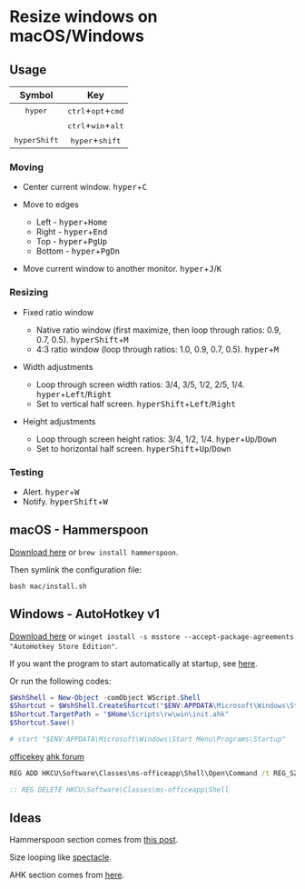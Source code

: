 # Resize windows on macOS/Windows

## Usage

|        Symbol         |                       Key                        |
|:---------------------:|:------------------------------------------------:|
|   <kbd>hyper</kbd>    | <kbd>ctrl</kbd>+<kbd>opt</kbd>+<kbd>cmd</kbd> |
|                       | <kbd>ctrl</kbd>+<kbd>win</kbd>+<kbd>alt</kbd> |
| <kbd>hyperShift</kbd> |       <kbd>hyper</kbd>+<kbd>shift</kbd>        |

### Moving

* Center current window. <kbd>hyper</kbd>+<kbd>C</kbd>

* Move to edges
    * Left   - <kbd>hyper</kbd>+<kbd>Home</kbd>
    * Right  - <kbd>hyper</kbd>+<kbd>End</kbd>
    * Top    - <kbd>hyper</kbd>+<kbd>PgUp</kbd>
    * Bottom - <kbd>hyper</kbd>+<kbd>PgDn</kbd>

* Move current window to another monitor. <kbd>hyper</kbd>+<kbd>J</kbd>/<kbd>K</kbd>

### Resizing

* Fixed ratio window
    * Native ratio window (first maximize, then loop through ratios: 0.9, 0.7, 0.5). <kbd>hyperShift</kbd>+<kbd>M</kbd>
    * 4:3 ratio window (loop through ratios: 1.0, 0.9, 0.7, 0.5). <kbd>hyper</kbd>+<kbd>M</kbd>

* Width adjustments
    * Loop through screen width ratios: 3/4, 3/5, 1/2, 2/5, 1/4. <kbd>hyper</kbd>+<kbd>Left</kbd>/<kbd>Right</kbd>
    * Set to vertical half screen. <kbd>hyperShift</kbd>+<kbd>Left</kbd>/<kbd>Right</kbd>

* Height adjustments
    * Loop through screen height ratios: 3/4, 1/2, 1/4. <kbd>hyper</kbd>+<kbd>Up</kbd>/<kbd>Down</kbd>
    * Set to horizontal half screen. <kbd>hyperShift</kbd>+<kbd>Up</kbd>/<kbd>Down</kbd>

### Testing

* Alert. <kbd>hyper</kbd>+<kbd>W</kbd>
* Notify. <kbd>hyperShift</kbd>+<kbd>W</kbd>

## macOS - Hammerspoon

[Download here](https://www.hammerspoon.org) or `brew install hammerspoon`.

Then symlink the configuration file:

```shell
bash mac/install.sh

```

## Windows - AutoHotkey v1

[Download here](https://www.autohotkey.com/) or
`winget install -s msstore --accept-package-agreements "AutoHotkey Store Edition"`.

If you want the program to start automatically at startup, see [here](https://hackmd.io/@xwater8/r1G5e7RXL).

Or run the following codes:

```powershell
$WshShell = New-Object -comObject WScript.Shell
$Shortcut = $WshShell.CreateShortcut("$ENV:APPDATA\Microsoft\Windows\Start Menu\Programs\Startup\rw.lnk")
$Shortcut.TargetPath = "$Home\Scripts\rw\win\init.ahk"
$Shortcut.Save()

# start "$ENV:APPDATA\Microsoft\Windows\Start Menu\Programs\Startup"

```

[officekey](https://superuser.com/questions/1455857/how-to-disable-office-key-keyboard-shortcut-opening-office-app)
[ahk forum](https://www.autohotkey.com/boards/viewtopic.php?t=65573)

```cmd
REG ADD HKCU\Software\Classes\ms-officeapp\Shell\Open\Command /t REG_SZ /d rundll32

:: REG DELETE HKCU\Software\Classes\ms-officeapp\Shell

```

## Ideas

Hammerspoon section comes
from [this post](http://songchenwen.com/tech/2015/04/02/hammerspoon-mac-window-manager/).

Size looping like [spectacle](https://www.spectacleapp.com).

AHK section comes from [here](https://github.com/justcla/WindowHotKeys).
